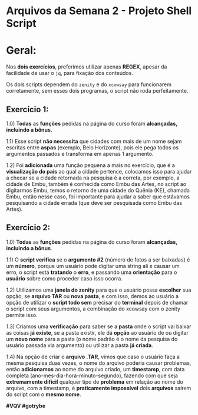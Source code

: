 # Arquivos da Semana 2 - Projeto Shell Script

# Geral:

Nos **dois exercícios**, preferimos utilizar apenas **REGEX**, apesar da facilidade de usar o `jq`, para fixação dos conteúdos.

Os dois scripts dependem do `zenity` e do `xcowsay` para funcionarem corretamente, sem esses dois programas, o script não roda perfeitamente.

## Exercício 1:

1.0) **Todas** as **funções** pedidas na página do curso foram **alcançadas, incluindo a bônus**.

1.1) Esse script **não necessita** que cidades com mais de um nome sejam escritas entre **aspas** (exemplo, Belo Horizonte), pois ele pega todos os argumentos passados e transforma em apenas 1 argumento.

1.2) Foi **adicionada** uma função pequena a mais no exercício, que é a **visualização do país** ao qual a cidade pertence, colocamos isso para ajudar a checar se a cidade retornada na pesquisa é a correta, por exemplo, a cidade de Embu, também é conhecida como Embu das Artes, no script ao digitarmos Embu, temos o retorno de uma cidade do Quênia (KE), chamada Embu, então nesse caso, foi importante para ajudar a saber que estávamos pesquisando a cidade errada (que deve ser pesquisada como Embu das Artes).

## Exercício 2:

1.0) **Todas** as **funções** pedidas na página do curso foram **alcançadas, incluindo a bônus**.

1.1) O **script verifica** se o **argumento #2** (número de fotos a ser baixadas) é um **número**, porque um usuário pode digitar uma string ali e causar um erro, o script está **tratando** o **erro**, e passando uma **orientação** para o **usuário** sobre como proceder caso isso ocorra.

1.2) Utilizamos uma **janela do zenity** para que o usuário possa **escolher** sua opção, se **arquivo TAR** ou **nova pasta**, e com isso, demos ao usuário a opção de utilizar o **script todo sem** precisar do **terminal** depois de chamar o script com seus argumentos, a combinação do xcowsay com o zenity permite isso.

1.3) Criamos uma **verificação** para saber se a **pasta** onde o script vai baixar as coisas **já existe**, se a pasta existir, ele dá **opção** ao usuário de ou digitar um **novo nome** para a pasta (o nome padrão é o nome da pesquisa do usuário passada via argumento) ou utilizar a pasta **já criada**.

1.4) Na opção de criar o **arquivo .TAR**, vimos que caso o usuário faça a mesma pesquisa duas vezes, o nome do arquivo poderia causar problemas, então **adicionamos** ao nome do arquivo criado, um **timestamp**, com data completa (ano-mes-dia-hora-minuto-segundo), fazendo com que seja **extremamente difícil** qualquer tipo de **problema** em relação ao nome do arquivo, com a timestamp, é **praticamente impossível** dois **arquivos** saírem do script com o **mesmo nome**.

**#VQV #gotrybe**
